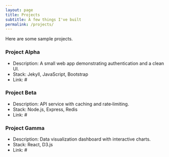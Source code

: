 ```yaml
---
layout: page
title: Projects
subtitle: A few things I've built
permalink: /projects/
---
```


Here are some sample projects.

### Project Alpha
- Description: A small web app demonstrating authentication and a clean UI.
- Stack: Jekyll, JavaScript, Bootstrap
- Link: #

### Project Beta
- Description: API service with caching and rate‑limiting.
- Stack: Node.js, Express, Redis
- Link: #

### Project Gamma
- Description: Data visualization dashboard with interactive charts.
- Stack: React, D3.js
- Link: #


